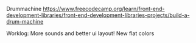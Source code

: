 Drummachine 
https://www.freecodecamp.org/learn/front-end-development-libraries/front-end-development-libraries-projects/build-a-drum-machine

Worklog:
More sounds and better ui layout!
New flat colors